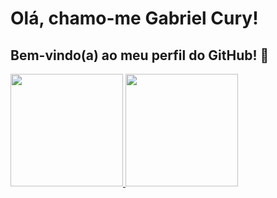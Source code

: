 # Olá, chamo-me Gabriel Cury!
## Bem-vindo(a) ao meu perfil do GitHub! 👋
  <div>
    <a href="https://github.com/gabrielcuryy">
    <img loading="lazy" height="180em" src="https://github-readme-stats.vercel.app/api/top-langs/?username=gabrielcuryy&layout=compact&langs_count=7&theme=dracula"/>
    <img loading="lazy" height="180em" src="https://github-readme-stats.vercel.app/api?username=gabrielcuryy&show_icons=true&theme=dracula&include_all_commits=true&count_private=true"/>
  </div>
